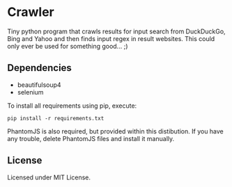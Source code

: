 # Crawler

Tiny python program that crawls results for input search from DuckDuckGo, Bing and Yahoo and then finds input regex in result websites. This could only ever be used for something good... ;)

## Dependencies
- beautifulsoup4
- selenium

To install all requirements using pip, execute:
```
pip install -r requirements.txt
```

PhantomJS is also required, but provided within this distibution. If you have any trouble, delete PhantomJS files and install it manually.

## License
Licensed under MIT License.
